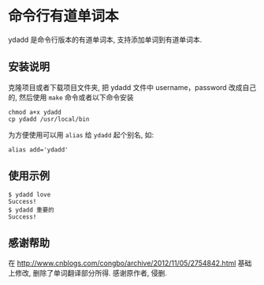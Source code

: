 # 命令行有道单词本

ydadd 是命令行版本的有道单词本, 支持添加单词到有道单词本.


## 安装说明

克隆项目或者下载项目文件夹, 把 ydadd 文件中 username，password 改成自己的, 然后使用 `make` 命令或者以下命令安装


```
chmod a+x ydadd
cp ydadd /usr/local/bin
```

为方便使用可以用 `alias` 给 `ydadd` 起个别名, 如:

```
alias add='ydadd'
```



## 使用示例

```
$ ydadd love
Success!
$ ydadd 重要的
Success!
```



## 感谢帮助
在 <http://www.cnblogs.com/congbo/archive/2012/11/05/2754842.html> 基础上修改, 删除了单词翻译部分所得. 感谢原作者, 侵删.